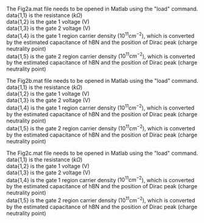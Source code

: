 The Fig2a.mat file needs to be opened in Matlab using the "load" command.\
data{1,1} is the resistance ($k\Omega$)\
data{1,2} is the gate 1 voltage (V)\
data{1,3} is the gate 2 voltage (V)\
data{1,4} is the gate 1 region carrier density ($10^{11} cm^{-2}$), which is converted by the estimated capacitance of hBN and the position of Dirac peak (charge neutrality point)\
data{1,5} is the gate 2 region carrier density ($10^{11} cm^{-2}$), which is converted by the estimated capacitance of hBN and the position of Dirac peak (charge neutrality point)


The Fig2b.mat file needs to be opened in Matlab using the "load" command.\
data{1,1} is the resistance ($k\Omega$)\
data{1,2} is the gate 1 voltage (V)\
data{1,3} is the gate 2 voltage (V)\
data{1,4} is the gate 1 region carrier density ($10^{11} cm^{-2}$), which is converted by the estimated capacitance of hBN and the position of Dirac peak (charge neutrality point)\
data{1,5} is the gate 2 region carrier density ($10^{11} cm^{-2}$), which is converted by the estimated capacitance of hBN and the position of Dirac peak (charge neutrality point)


The Fig2c.mat file needs to be opened in Matlab using the "load" command.\
data{1,1} is the resistance ($k\Omega$)\
data{1,2} is the gate 1 voltage (V)\
data{1,3} is the gate 2 voltage (V)\
data{1,4} is the gate 1 region carrier density ($10^{11} cm^{-2}$), which is converted by the estimated capacitance of hBN and the position of Dirac peak (charge neutrality point)\
data{1,5} is the gate 2 region carrier density ($10^{11} cm^{-2}$), which is converted by the estimated capacitance of hBN and the position of Dirac peak (charge neutrality point)